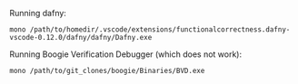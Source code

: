 Running dafny:

```
mono /path/to/homedir/.vscode/extensions/functionalcorrectness.dafny-vscode-0.12.0/dafny/dafny/Dafny.exe
```


Running Boogie Verification Debugger (which does not work):

```
mono /path/to/git_clones/boogie/Binaries/BVD.exe
```
